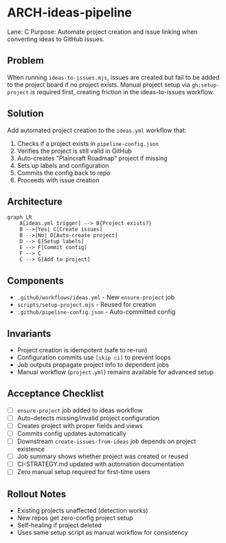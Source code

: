 # ARCH-ideas-pipeline

Lane: C
Purpose: Automate project creation and issue linking when converting ideas to GitHub issues.

## Problem

When running `ideas-to-issues.mjs`, issues are created but fail to be added to the project board if no project exists. Manual project setup via `gh:setup-project` is required first, creating friction in the ideas-to-issues workflow.

## Solution

Add automated project creation to the `ideas.yml` workflow that:

1. Checks if a project exists in `pipeline-config.json`
2. Verifies the project is still valid in GitHub
3. Auto-creates "Plaincraft Roadmap" project if missing
4. Sets up labels and configuration
5. Commits the config back to repo
6. Proceeds with issue creation

## Architecture

```mermaid
graph LR
    A[ideas.yml trigger] --> B{Project exists?}
    B -->|Yes| C[Create issues]
    B -->|No| D[Auto-create project]
    D --> E[Setup labels]
    E --> F[Commit config]
    F --> C
    C --> G[Add to project]
```

## Components

- `.github/workflows/ideas.yml` - New `ensure-project` job
- `scripts/setup-project.mjs` - Reused for creation
- `.github/pipeline-config.json` - Auto-committed config

## Invariants

- Project creation is idempotent (safe to re-run)
- Configuration commits use `[skip ci]` to prevent loops
- Job outputs propagate project info to dependent jobs
- Manual workflow (`project.yml`) remains available for advanced setup

## Acceptance Checklist

- [ ] `ensure-project` job added to ideas workflow
- [ ] Auto-detects missing/invalid project configuration
- [ ] Creates project with proper fields and views
- [ ] Commits config updates automatically
- [ ] Downstream `create-issues-from-ideas` job depends on project existence
- [ ] Job summary shows whether project was created or reused
- [ ] CI-STRATEGY.md updated with automation documentation
- [ ] Zero manual setup required for first-time users

## Rollout Notes

- Existing projects unaffected (detection works)
- New repos get zero-config project setup
- Self-healing if project deleted
- Uses same setup script as manual workflow for consistency
